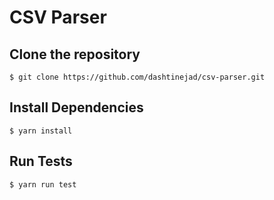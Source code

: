 # CSV Parser

## Clone the repository

```
$ git clone https://github.com/dashtinejad/csv-parser.git
```

## Install Dependencies

```
$ yarn install
```

## Run Tests

```
$ yarn run test
```